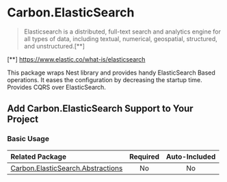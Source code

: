 # Carbon.ElasticSearch

> Elasticsearch is a distributed, full-text search and analytics engine for all types of data, including textual, numerical, geospatial, structured, and unstructured.[**]

[**] https://www.elastic.co/what-is/elasticsearch

This package wraps Nest library and provides handy ElasticSearch Based operations. It eases the configuration by decreasing the startup time. Provides CQRS over ElasticSearch.

## Add Carbon.ElasticSearch Support to Your Project
### Basic Usage

| Related Package																		| Required | Auto-Included |
|:----------------------------------------------------------------						|:----:    |:----:         |
| [Carbon.ElasticSearch.Abstractions](../Carbon.ElasticSearch.Abstractions/README.md)   | No       | No            |


